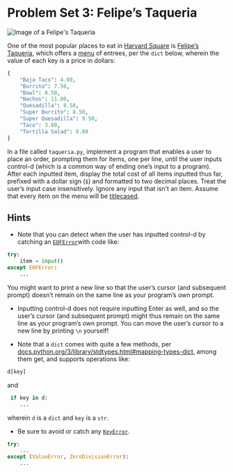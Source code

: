 # Problem Set 3: Felipe’s Taqueria

![Image of a Felipe's Taqueria](https://cs50.harvard.edu/python/2022/psets/3/taqueria/felipes-logo.png)

One of the most popular places to eat in [Harvard Square](https://en.wikipedia.org/wiki/Harvard_Square) is [Felipe’s Taqueria](https://www.felipesboston.com/`), which offers a [menu](https://www.felipesboston.com/menu) of entrees, per the `dict` below, wherein the value of each key is a price in dollars:

```python
{
    "Baja Taco": 4.00,
    "Burrito": 7.50,
    "Bowl": 8.50,
    "Nachos": 11.00,
    "Quesadilla": 8.50,
    "Super Burrito": 8.50,
    "Super Quesadilla": 9.50,
    "Taco": 3.00,
    "Tortilla Salad": 8.00
}
```

In a file called `taqueria.py`, implement a program that enables a user to place an order, prompting them for items, one per line, until the user inputs control-d (which is a common way of ending one’s input to a program). After each inputted item, display the total cost of all items inputted thus far, prefixed with a dollar sign (`$`) and formatted to two decimal places. Treat the user’s input case insensitively. Ignore any input that isn’t an item. Assume that every item on the menu will be [titlecased](https://docs.python.org/3/library/stdtypes.html#str.title).

## Hints

- Note that you can detect when the user has inputted control-d by catching an [`EOFError`](https://docs.python.org/3/library/exceptions.html#EOFError)with code like:

```python
try:
    item = input()
except EOFError:
    ...
```

You might want to print a new line so that the user’s cursor (and subsequent prompt) doesn’t remain on the same line as your program’s own prompt.

- Inputting control-d does not require inputting Enter as well, and so the user’s cursor (and subsequent prompt) might thus remain on the same line as your program’s own prompt. You can move the user’s cursor to a new line by printing `\n` yourself!

- Note that a `dict` comes with quite a few methods, per [docs.python.org/3/library/stdtypes.html#mapping-types-dict](https://docs.python.org/3/library/stdtypes.html#mapping-types-dict), among them get, and supports operations like:

```python
d[key]
```

and

```python
 if key in d:
    ...
```

wherein `d` is a `dict` and `key` is a `str`.

- Be sure to avoid or catch any [`KeyError`](https://docs.python.org/3/library/exceptions.html#KeyError).

```python
try:
    ...
except (ValueError, ZeroDivisionError):
    ...
```
